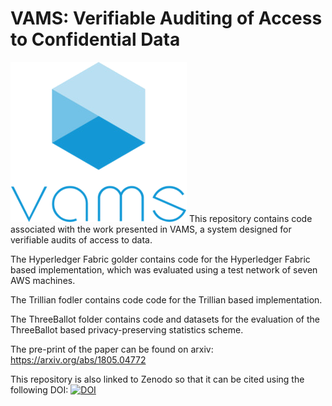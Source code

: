 # VAMS: Verifiable Auditing of Access to Confidential Data
![vams](https://raw.githubusercontent.com/alexanderlhicks/VAMS/master/logo_tr(1).png)
This repository contains code associated with the work presented in VAMS, a system designed for verifiable audits of access to data.

The Hyperledger Fabric golder contains code for the Hyperledger Fabric based implementation, which was evaluated using a test network of seven AWS machines.

The Trillian fodler contains code code for the Trillian based implementation.

The ThreeBallot folder contains code and datasets for the evaluation of the ThreeBallot based privacy-preserving statistics scheme.

The pre-print of the paper can be found on arxiv: https://arxiv.org/abs/1805.04772

This repository is also linked to Zenodo so that it can be cited using the following DOI:
[![DOI](https://zenodo.org/badge/134002102.svg)](https://zenodo.org/badge/latestdoi/134002102)

